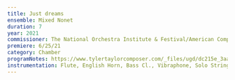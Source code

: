```yaml
---
title: Just dreams
ensemble: Mixed Nonet
duration: 7
year: 2021
commissioner: The National Orchestra Institute & Festival/American Composers Orchestra
premiere: 6/25/21
category: Chamber
programNotes: https://www.tylertaylorcomposer.com/_files/ugd/dc215e_3aa4c3ba706b44f9973c9ff40bf0fdf8.pdf
instrumentation: Flute, English Horn, Bass Cl., Vibraphone, Solo Strings
---
```

